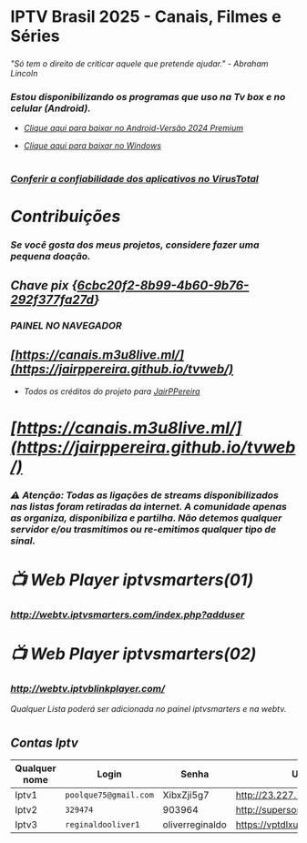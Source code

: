 # IPTV Brasil 2025 - Canais, Filmes e Séries
### <i class="fa-brands fa-pix">
"Só tem o direito de criticar aquele que pretende ajudar." - Abraham Lincoln
### Estou disponibilizando os programas que uso na Tv box e no celular (Android).

* <a href="https://www.mediafire.com/file/4j3fkiyxbmzqlsc/IPTV_Smarters_Pro_v4.0.3_.apk/file" download="filename">Clique aqui para baixar no Android-Versão 2024 Premium</a>

* <a href="https://tinyurl.com/ycy6wfyp" download="filename">Clique aqui para baixar no Windows</a> 
#
### <a href="https://www.virustotal.com" download="filename">Conferir a confiabilidade dos aplicativos no VirusTotal</a> 
#

# Contribuições
### Se você gosta dos meus projetos, considere fazer uma pequena doação.

## Chave pix {<a href="LINK" download="filename">6cbc20f2-8b99-4b60-9b76-292f377fa27d</a>}
  
### PAINEL NO NAVEGADOR
## [https://canais.m3u8live.ml/](https://jairppereira.github.io/tvweb/)
* Todos os créditos do projeto para <a href="https://github.com/JairPPereira" download="filename">JairPPereira</a>

# [https://canais.m3u8live.ml/](https://jairppereira.github.io/tvweb/)
 ### <i class="fa-brands fa-pix">
### ⚠️ Atenção: <b>Todas as ligações de streams disponibilizados nas listas foram retiradas da internet. A comunidade apenas as organiza, disponibiliza e partilha. Não detemos qualquer servidor e/ou trasmitimos ou re-emitimos qualquer tipo de sinal</b>. 


#  📺 Web Player iptvsmarters(01)

### http://webtv.iptvsmarters.com/index.php?adduser

#  📺 Web Player iptvsmarters(02)

### http://webtv.iptvblinkplayer.com/

Qualquer Lista poderá ser adicionada no painel iptvsmarters e na webtv.

###
#


## Contas Iptv
| Qualquer nome   | Login                  | Senha                                 |      Url                               |
|-----------------|------------------------|---------------------------------------|----------------------------------------|
| Iptv1  | `poolque75@gmail.com`  |  XibxZji5g7                           |  http://23.227.140.75:3050             |
| Iptv2  | `329474`               | 903964                                |  http://supersonictv.live:8080         |
| Iptv3  | `reginaldooliver1`     | oliverreginaldo                       |  https://vptdlxun.online               |

